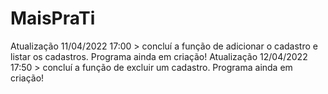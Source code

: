 # MaisPraTi
Atualização 11/04/2022 17:00 > concluí a função de adicionar o cadastro e listar os cadastros. Programa ainda em criação! 
Atualização 12/04/2022 17:50 > concluí a função de excluir um cadastro. Programa ainda em criação! 

